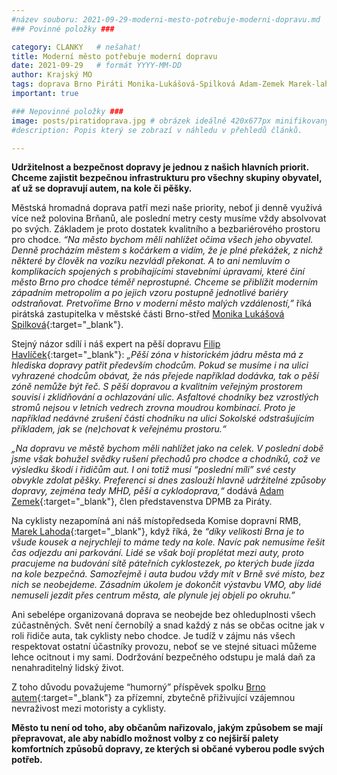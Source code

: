 ```yaml
---
#název souboru: 2021-09-29-moderni-mesto-potrebuje-moderni-dopravu.md
### Povinné položky ###

category: CLANKY   # nešahat!
title: Moderní město potřebuje moderní dopravu
date: 2021-09-29   # formát YYYY-MM-DD
author: Krajský MO
tags: doprava Brno Piráti Monika-Lukášová-Spilková Adam-Zemek Marek-lahoda Filip-Havlíček # kategorie odděleny mezerami, např. volby zemědělství životní-prostředí piráti (viz https://jihomoravsky.pirati.cz/tags/)
important: true

### Nepovinné položky ###
image: posts/piratidoprava.jpg # obrázek ideálně 420x677px minifikovaný přes https://tinypng.com/
#description: Popis který se zobrazí v náhledu v přehledů článků.

---
```

**Udržitelnost a bezpečnost dopravy je jednou z našich hlavních priorit. Chceme zajistit bezpečnou infrastrukturu pro všechny skupiny obyvatel, ať už se dopravují autem, na kole či pěšky.** 

Městská hromadná doprava patří mezi naše priority, neboť ji denně využívá více než polovina Brňanů, ale poslední metry cesty musíme vždy absolvovat po svých. Základem je proto dostatek kvalitního a bezbariérového prostoru pro chodce. *“Na město bychom měli nahlížet očima všech jeho obyvatel. Denně procházím městem s kočárkem a vidím, že je plné překážek, z nichž některé by člověk na vozíku nezvládl překonat. A to ani nemluvím o komplikacích spojených s probíhajícími stavebními úpravami, které činí město Brno pro chodce téměř neprostupné. Chceme se přiblížit moderním západním metropolím a po jejich vzoru postupně jednotlivé bariéry odstraňovat. Pretvoříme Brno v moderní město malých vzdáleností,”* říká pirátská zastupitelka v městské části Brno-střed [Monika Lukášová Spilková](https://jihomoravsky.pirati.cz/lide/monika-spilkova/){:target="_blank"}.

Stejný názor sdílí i náš expert na pěší dopravu [Filip Havlíček](https://www.facebook.com/cas.nacaj.9){:target="_blank"}: *„Pěší zóna v historickém jádru města má z hlediska dopravy patřit především chodcům. Pokud se musíme i na ulici vyhrazené chodcům obávat, že nás přejede například dodávka, tak o pěší zóně nemůže být řeč. S pěší dopravou a kvalitním veřejným prostorem souvisí i zklidňování a ochlazování ulic. Asfaltové chodníky bez vzrostlých stromů nejsou v letních vedrech zrovna moudrou kombinací. Proto je například nedávné zrušení části chodníku na ulici Sokolské odstrašujícím příkladem, jak se (ne)chovat k veřejnému prostoru.“*

*„Na dopravu ve městě bychom měli nahlížet jako na celek. V poslední době jsme však bohužel svědky rušení přechodů pro chodce a chodníků, což ve výsledku škodí i řidičům aut. I oni totiž musí “poslední míli” své cesty obvykle zdolat pěšky. Preferenci si dnes zaslouží hlavně udržitelné způsoby dopravy, zejména tedy MHD, pěší a cyklodoprava,“* dodává [Adam Zemek](https://lide.pirati.cz/profil/2606/){:target="_blank"}, člen představenstva DPMB za Piráty.

Na cyklisty nezapomíná ani náš místopředseda Komise dopravní RMB, [Marek Lahoda](https://jihomoravsky.pirati.cz/lide/marek-lahoda/){:target="_blank"}, když říká, že *“díky velikosti Brna je to všude kousek a nejrychleji to máme tedy na kole. Navíc pak nemusíme řešit čas odjezdu ani parkování. Lidé se však bojí proplétat mezi auty, proto pracujeme na budování sítě páteřních cyklostezek, po kterých bude jízda na kole bezpečná. Samozřejmě i auta budou vždy mít v Brně své místo, bez nich se neobejdeme. Zásadním úkolem je dokončit výstavbu VMO, aby lidé nemuseli jezdit přes centrum města, ale plynule jej objeli po okruhu.”*

Ani sebelépe organizovaná doprava se neobejde bez ohleduplnosti všech zúčastněných. Svět není černobílý a snad každý z nás se občas ocitne jak v roli řidiče auta, tak cyklisty nebo chodce. Je tudíž v zájmu nás všech respektovat ostatní účastníky provozu, neboť se ve stejné situaci můžeme lehce ocitnout i my sami. Dodržování bezpečného odstupu je malá daň za nenahraditelný lidský život.

Z toho důvodu považujeme “humorný” příspěvek spolku [Brno autem](https://www.facebook.com/1507077329600268/posts/2651626555145334/?d=n){:target="_blank"} za přízemní, zbytečně přiživující vzájemnou nevraživost mezi motoristy a cyklisty.

**Město tu není od toho, aby občanům nařizovalo, jakým způsobem se mají přepravovat, ale aby nabídlo možnost volby z co nejširší palety komfortních způsobů dopravy, ze kterých si občané vyberou podle svých potřeb.**


